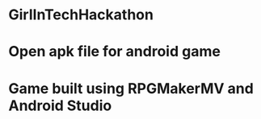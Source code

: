 # GirlInTechHackathon
# Open apk file for android game
# Game built using RPGMakerMV and Android Studio
